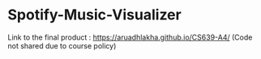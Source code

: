 # Spotify-Music-Visualizer
Link to the final product : https://aruadhlakha.github.io/CS639-A4/
(Code not shared due to course policy)
